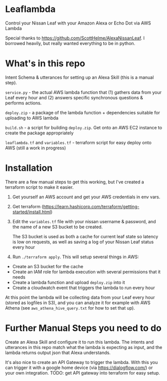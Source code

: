 # Leaflambda  

Control your Nissan Leaf with your Amazon Alexa or Echo Dot via AWS Lambda

Special thanks to https://github.com/ScottHelme/AlexaNissanLeaf.  I borrowed heavily, but really wanted everything to be in python.

# What's in this repo

Intent Schema & utterances for setting up an Alexa Skill (this is a manual step).

`service.py` - the actual AWS lambda function that (1) gathers data from your Leaf every hour and (2) answers specific synchronous questions & performs actions.

`deploy.zip` - a package of the lambda function + dependencies suitable for uploading to AWS lambda

`build.sh` - a script for building `deploy.zip`.  Get onto an AWS EC2 instance to create the package appropriately

`leaflambda.tf` and `variables.tf` - terraform script for easy deploy onto AWS (still a work in progress)

# Installation

There are a few manual steps to get this working, but I've created a terraform script to make it easier.

1. Get yourself an AWS account and get your AWS credentials in env vars.
2. Get terraform (https://learn.hashicorp.com/terraform/getting-started/install.html)
3. Edit the `variables.tf` file with your nissan username & password, and the name of a new S3 bucket to be created.

   The S3 bucket is used as both a cache for current leaf state so latency is low on requests, as well as saving a log of your Nissan Leaf status every hour

4. Run `./terraform apply`.  This will setup several things in AWS:
  * Create an S3 bucket for the cache
  * Create an IAM role for lambda execution with several permissions that it needs
  * Create a lambda function and upload `deploy.zip` into it
  * Create a cloudwatch event that triggers the lambda to run every hour

At this point the lambda will be collecting data from your Leaf every hour (stored as logfiles in S3), and you can analyze it for example with AWS Athena (see `aws_athena_hive_query.txt` for how to set that up).

# Further Manual Steps you need to do

Create an Alexa Skill and configure it to run this lambda.  The intents and utterances in this repo match what the lambda is expecting as input, and the lambda returns output json that Alexa understands.

It's also nice to create an API Gateway to trigger the lambda.  With this you can trigger it with a google home device (via https://dialogflow.com/) or your own integration.  TODO: get API gateway into terraform for easy setup.
